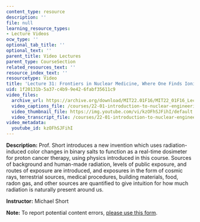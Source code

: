 ```yaml
---
content_type: resource
description: ''
file: null
learning_resource_types:
- Lecture Videos
ocw_type: ''
optional_tab_title: ''
optional_text: ''
parent_title: Video Lectures
parent_type: CourseSection
related_resources_text: ''
resource_index_text: ''
resourcetype: Video
title: 'Lecture 31: Frontiers in Nuclear Medicine, Where One Finds Ionizing Radiation'
uid: 1f20131b-5a37-c4b9-9e42-6fabf35611c9
video_files:
  archive_url: https://archive.org/download/MIT22.01F16/MIT22_01F16_Lec31_300k.mp4
  video_captions_file: /courses/22-01-introduction-to-nuclear-engineering-and-ionizing-radiation-fall-2016/77441c167d0453b1b6447fb798b95744_kzOFhSJFihI.vtt
  video_thumbnail_file: https://img.youtube.com/vi/kzOFhSJFihI/default.jpg
  video_transcript_file: /courses/22-01-introduction-to-nuclear-engineering-and-ionizing-radiation-fall-2016/c61eb2dc2ab817d8dc4f522044ae3c80_kzOFhSJFihI.pdf
video_metadata:
  youtube_id: kzOFhSJFihI
---
```


**Description:** Prof. Short introduces a new invention which uses radiation-induced color changes in binary salts to function as a real-time dosimeter for proton cancer therapy, using physics introduced in this course. Sources of background and human-made radiation, levels of public exposure, and routes of exposure are introduced, and exposures in the form of cosmic rays, terrestrial sources, medical procedures, building materials, food, radon gas, and other sources are quantified to give intuition for how much radiation is naturally present around us.

**Instructor:** Michael Short

**Note:** To report potential content errors, [please use this form](https://forms.gle/8B2zcUvfCtgJdTdE7).